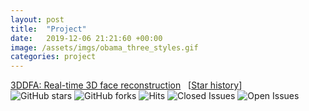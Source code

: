 ```yaml
---
layout: post
title:  "Project"
date:   2019-12-06 21:21:60 +00:00
image: /assets/imgs/obama_three_styles.gif
categories: project
---
```

<a href="https://github.com/cleardusk/3DDFA">3DDFA: Real-time 3D face reconstruction</a> &nbsp; [<a href="https://star-history.t9t.io/#cleardusk/3DDFA">Star history</a>]
<br>
<img src="https://img.shields.io/github/stars/cleardusk/3DDFA.svg" alt="GitHub stars" title=""> <img src="https://img.shields.io/github/forks/cleardusk/3DDFA.svg" alt="GitHub forks" title=""> <img src="http://hits.dwyl.io/cleardusk/3DDFA.svg" alt="Hits" title=""> <img src="https://img.shields.io/github/issues-closed/cleardusk/3DDFA
" alt="Closed Issues" title=""> <img src="https://img.shields.io/github/issues/cleardusk/3DDFA
" alt="Open Issues" title="">
